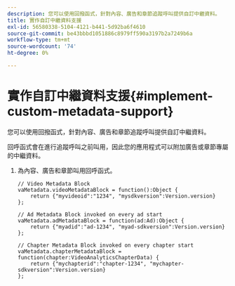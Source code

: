 ```yaml
---
description: 您可以使用回撥函式，針對內容、廣告和章節追蹤呼叫提供自訂中繼資料。
title: 實作自訂中繼資料支援
exl-id: 56580338-5104-4121-b441-5d92ba6f4610
source-git-commit: be43bbbd1051886c8979ff590a3197b2a7249b6a
workflow-type: tm+mt
source-wordcount: '74'
ht-degree: 0%

---
```


# 實作自訂中繼資料支援{#implement-custom-metadata-support}

您可以使用回撥函式，針對內容、廣告和章節追蹤呼叫提供自訂中繼資料。

回呼函式會在進行追蹤呼叫之前叫用，因此您的應用程式可以附加廣告或章節專屬的中繼資料。

1. 為內容、廣告和章節叫用回呼函式。

   ```
   // Video Metadata Block 
   vaMetadata.videoMetadataBlock = function():Object { 
       return {"myvideoid":"1234", "mysdkversion":Version.version} 
   }; 
   
   // Ad Metadata Block invoked on every ad start 
   vaMetadata.adMetadataBlock = function(ad:Ad):Object { 
       return {"myadid":"ad-1234", "myad-sdkversion":Version.version} 
   }; 
   
   // Chapter Metadata Block invoked on every chapter start 
   vaMetadata.chapterMetadataBlock = function(chapter:VideoAnalyticsChapterData) { 
       return {"mychapterid":"chapter-1234", "mychapter-sdkversion":Version.version} 
   };
   ```
